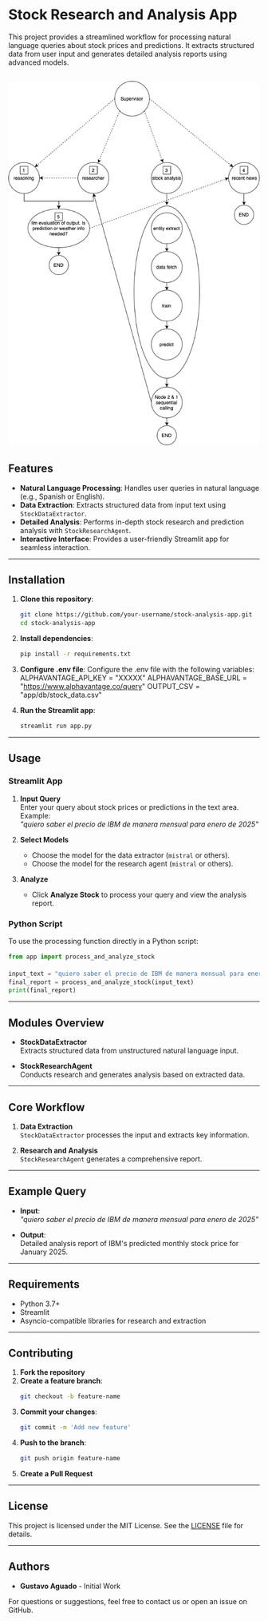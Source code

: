 # Stock Research and Analysis App

This project provides a streamlined workflow for processing natural language queries about stock prices and predictions. It extracts structured data from user input and generates detailed analysis reports using advanced models.

![Stock Research and Analysis](image.png)
---

## Features

- **Natural Language Processing**: Handles user queries in natural language (e.g., Spanish or English).  
- **Data Extraction**: Extracts structured data from input text using `StockDataExtractor`.  
- **Detailed Analysis**: Performs in-depth stock research and prediction analysis with `StockResearchAgent`.  
- **Interactive Interface**: Provides a user-friendly Streamlit app for seamless interaction.

---

## Installation

1. **Clone this repository**:
   ~~~bash
   git clone https://github.com/your-username/stock-analysis-app.git
   cd stock-analysis-app
   ~~~

2. **Install dependencies**:
   ~~~bash
   pip install -r requirements.txt
   ~~~

3. **Configure .env file**:
   Configure the .env file with the following variables:
   ALPHAVANTAGE_API_KEY = "XXXXX"
   ALPHAVANTAGE_BASE_URL = "https://www.alphavantage.co/query"
   OUTPUT_CSV = "app/db/stock_data.csv"  

4. **Run the Streamlit app**:
   ~~~bash
   streamlit run app.py
   ~~~

---

## Usage

### Streamlit App

1. **Input Query**  
   Enter your query about stock prices or predictions in the text area.  
   Example:  
   *"quiero saber el precio de IBM de manera mensual para enero de 2025"*

2. **Select Models**  
   - Choose the model for the data extractor (`mistral` or others).
   - Choose the model for the research agent (`mistral` or others).

3. **Analyze**  
   - Click **Analyze Stock** to process your query and view the analysis report.

### Python Script

To use the processing function directly in a Python script:

~~~python
from app import process_and_analyze_stock

input_text = "quiero saber el precio de IBM de manera mensual para enero de 2025"
final_report = process_and_analyze_stock(input_text)
print(final_report)
~~~

---

## Modules Overview

- **StockDataExtractor**  
  Extracts structured data from unstructured natural language input.

- **StockResearchAgent**  
  Conducts research and generates analysis based on extracted data.

---

## Core Workflow

1. **Data Extraction**  
   `StockDataExtractor` processes the input and extracts key information.

2. **Research and Analysis**  
   `StockResearchAgent` generates a comprehensive report.

---

## Example Query

- **Input**:  
  *"quiero saber el precio de IBM de manera mensual para enero de 2025"*

- **Output**:  
  Detailed analysis report of IBM's predicted monthly stock price for January 2025.

---

## Requirements

- Python 3.7+
- Streamlit
- Asyncio-compatible libraries for research and extraction

---

## Contributing

1. **Fork the repository**  
2. **Create a feature branch**:
   ~~~bash
   git checkout -b feature-name
   ~~~
3. **Commit your changes**:
   ~~~bash
   git commit -m 'Add new feature'
   ~~~
4. **Push to the branch**:
   ~~~bash
   git push origin feature-name
   ~~~
5. **Create a Pull Request**

---

## License

This project is licensed under the MIT License. See the [LICENSE](LICENSE) file for details.

---

## Authors

- **Gustavo Aguado** - Initial Work  

For questions or suggestions, feel free to contact us or open an issue on GitHub.
